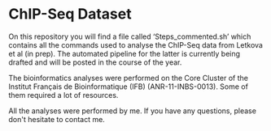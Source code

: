 # ChIP-Seq Dataset

On this repository you will find a file called ‘Steps_commented.sh’ which contains all the commands used to analyse the ChIP-Seq data from Letkova et al (in prep).
The automated pipeline for the latter is currently being drafted and will be posted in the course of the year.

The bioinformatics analyses were performed on the Core Cluster of the Institut Français de Bioinformatique (IFB) (ANR-11-INBS-0013).
Some of them required a lot of resources. 

All the analyses were performed by me. 
If you have any questions, please don't hesitate to contact me.

